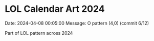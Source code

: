 # LOL Calendar Art 2024

Date: 2024-04-08 00:05:00
Message: O pattern (4,0) (commit 6/12)

Part of LOL pattern across 2024
